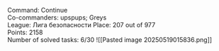 Command: Continue  
Co-commanders: upspups; Greys  
League: Лига безопасности
Place: 207 out of 977  
Points: 2158  
Number of solved tasks: 6/30
![[Pasted image 20250519015836.png]]
